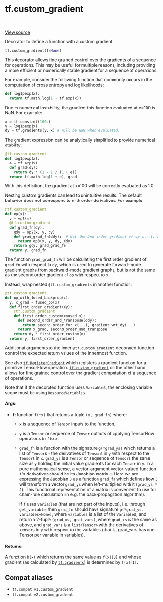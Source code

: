 <div itemscope itemtype="http://developers.google.com/ReferenceObject">
<meta itemprop="name" content="tf.custom_gradient" />
<meta itemprop="path" content="Stable" />
</div>

# tf.custom_gradient

<!-- Insert buttons and diff -->

<table class="tfo-notebook-buttons tfo-api" align="left">
</table>

<a target="_blank" href="/code/stable/tensorflow/python/ops/custom_gradient.py">View source</a>



Decorator to define a function with a custom gradient.

``` python
tf.custom_gradient(f=None)
```



<!-- Placeholder for "Used in" -->

This decorator allows fine grained control over the gradients of a sequence
for operations.  This may be useful for multiple reasons, including providing
a more efficient or numerically stable gradient for a sequence of operations.

For example, consider the following function that commonly occurs in the
computation of cross entropy and log likelihoods:

```python
def log1pexp(x):
  return tf.math.log(1 + tf.exp(x))
```

Due to numerical instability, the gradient this function evaluated at x=100 is
NaN.  For example:

```python
x = tf.constant(100.)
y = log1pexp(x)
dy = tf.gradients(y, x) # Will be NaN when evaluated.
```

The gradient expression can be analytically simplified to provide numerical
stability:

```python
@tf.custom_gradient
def log1pexp(x):
  e = tf.exp(x)
  def grad(dy):
    return dy * (1 - 1 / (1 + e))
  return tf.math.log(1 + e), grad
```

With this definition, the gradient at x=100 will be correctly evaluated as
1.0.

Nesting custom gradients can lead to unintuitive results. The default
behavior does not correspond to n-th order derivatives. For example

```python
@tf.custom_gradient
def op(x):
  y = op1(x)
  @tf.custom_gradient
  def grad_fn(dy):
    gdy = op2(x, y, dy)
    def grad_grad_fn(ddy):  # Not the 2nd order gradient of op w.r.t. x.
      return op3(x, y, dy, ddy)
    return gdy, grad_grad_fn
  return y, grad_fn
```

The function `grad_grad_fn` will be calculating the first order gradient
of `grad_fn` with respect to `dy`, which is used to generate forward-mode
gradient graphs from backward-mode gradient graphs, but is not the same as
the second order gradient of `op` with respect to `x`.

Instead, wrap nested `@tf.custom_gradients` in another function:

```python
@tf.custom_gradient
def op_with_fused_backprop(x):
  y, x_grad = fused_op(x)
  def first_order_gradient(dy):
    @tf.custom_gradient
    def first_order_custom(unused_x):
      def second_order_and_transpose(ddy):
        return second_order_for_x(...), gradient_wrt_dy(...)
      return x_grad, second_order_and_transpose
    return dy * first_order_custom(x)
  return y, first_order_gradient
```

Additional arguments to the inner `@tf.custom_gradient`-decorated function
control the expected return values of the innermost function.

See also <a href="../tf/RegisterGradient.md"><code>tf.RegisterGradient</code></a> which registers a gradient function for a
primitive TensorFlow operation. <a href="../tf/custom_gradient.md"><code>tf.custom_gradient</code></a> on the other hand allows
for fine grained control over the gradient computation of a sequence of
operations.

Note that if the decorated function uses `Variable`s, the enclosing variable
scope must be using `ResourceVariable`s.

#### Args:


* <b>`f`</b>: function `f(*x)` that returns a tuple `(y, grad_fn)` where:
   - `x` is a sequence of `Tensor` inputs to the function.
   - `y` is a `Tensor` or sequence of `Tensor` outputs of applying
     TensorFlow operations in `f` to `x`.
   - `grad_fn` is a function with the signature `g(*grad_ys)` which returns
     a list of `Tensor`s - the derivatives of `Tensor`s in `y` with respect
     to the `Tensor`s in `x`.  `grad_ys` is a `Tensor` or sequence of
     `Tensor`s the same size as `y` holding the initial value gradients for
     each `Tensor` in `y`. In a pure mathematical sense, a vector-argument
     vector-valued function `f`'s derivatives should be its Jacobian matrix
     `J`. Here we are expressing the Jacobian `J` as a function `grad_fn`
     which defines how `J` will transform a vector `grad_ys` when
     left-multiplied with it (`grad_ys * J`). This functional representation
     of a matrix is convenient to use for chain-rule calculation
     (in e.g. the back-propagation algorithm).

     If `f` uses `Variable`s (that are not part of the
     inputs), i.e. through `get_variable`, then `grad_fn` should have
     signature `g(*grad_ys, variables=None)`, where `variables` is a list of
     the `Variable`s, and return a 2-tuple `(grad_xs, grad_vars)`, where
     `grad_xs` is the same as above, and `grad_vars` is a `list<Tensor>`
     with the derivatives of `Tensor`s in `y` with respect to the variables
     (that is, grad_vars has one Tensor per variable in variables).


#### Returns:

A function `h(x)` which returns the same value as `f(x)[0]` and whose
gradient (as calculated by <a href="../tf/gradients.md"><code>tf.gradients</code></a>) is determined by `f(x)[1]`.


## Compat aliases

* `tf.compat.v1.custom_gradient`
* `tf.compat.v2.custom_gradient`

